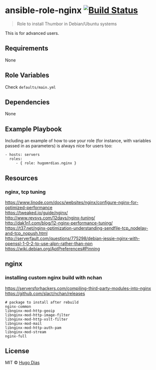 # ansible-role-nginx [![Build Status](https://travis-ci.org/hugomrdias/ansible-role-nginx.svg?branch=master)](https://travis-ci.org/hugomrdias/ansible-role-nginx)
> Role to install Thumbor in Debian/Ubuntu systems

This is for advanced users.

## Requirements
None   

## Role Variables
Check `defaults/main.yml`

## Dependencies
None

## Example Playbook

Including an example of how to use your role (for instance, with variables passed in as parameters) is always nice for users too:

    - hosts: servers
      roles:
         - { role: hugomrdias.nginx }

## Resources
### nginx, tcp tuning
https://www.linode.com/docs/websites/nginx/configure-nginx-for-optimized-performance   
https://tweaked.io/guide/nginx/   
http://www.revsys.com/12days/nginx-tuning/   
http://dak1n1.com/blog/12-nginx-performance-tuning/   
https://t37.net/nginx-optimization-understanding-sendfile-tcp_nodelay-and-tcp_nopush.html   
http://serverfault.com/questions/775298/debian-jessie-nginx-with-openssl-1-0-2-to-use-alpn-rather-than-npn   
https://wiki.debian.org/AptPreferences#Pinning   


## nginx
### installing custom nginx build with nchan
https://serversforhackers.com/compiling-third-party-modules-into-nginx   
https://github.com/slact/nchan/releases

```
# package to install after rebuild
nginx-common
libnginx-mod-http-geoip
libnginx-mod-http-image-filter
libnginx-mod-http-xslt-filter
libnginx-mod-mail
libnginx-mod-http-auth-pam
libnginx-mod-stream
nginx-full

```


## License
MIT © [Hugo Dias](http://hugodias.me)
